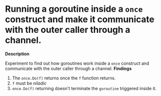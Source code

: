 # Running a goroutine inside a `once` construct and make it communicate with the outer caller through a channel. 
**Description**

Experiment to find out how goroutines work inside a `once` construct and communicate with the outer caller through a channel.
**Findings**
1. The `once.Do(f)` returns once the `f` function returns. 
1. `f` must be *niladic*
1. `once.Do(f)` returning doesn't terminate the `goroutine` triggered inside it. 

